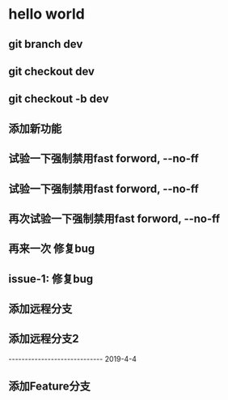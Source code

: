 # hello world

## git branch dev
## git checkout dev

## git checkout -b dev
## 添加新功能
## 试验一下强制禁用fast forword, --no-ff
## 试验一下强制禁用fast forword, --no-ff
## 再次试验一下强制禁用fast forword, --no-ff
## 再来一次 修复bug
## issue-1: 修复bug
## 添加远程分支
## 添加远程分支2
----------------------------- 2019-4-4
## 添加Feature分支